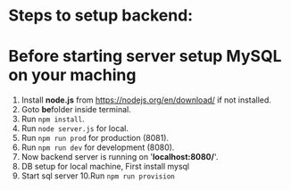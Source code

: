 # Steps to setup backend:
# Before starting server setup MySQL on your maching


1. Install **node.js** from https://nodejs.org/en/download/ if not installed.
2. Goto **be**folder inside terminal.
3. Run `npm install`.
4. Run `node server.js` for local.
5. Run `npm run prod` for production (8081).
6. Run `npm run dev` for development (8080).
7. Now backend server is running on  '**localhost:8080/**'.
8. DB setup for local machine, First install mysql
9. Start sql server
10.Run `npm run provision`